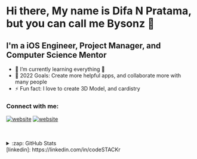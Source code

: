 # Hi there, My name is Difa N Pratama, but you can call me Bysonz 👋

## I'm a iOS Engineer, Project Manager, and Computer Science Mentor

- 🌱 I’m currently learning everything 🤣
- 🥅 2022 Goals: Create more helpful apps, and collaborate more with many people
- ⚡ Fun fact: I love to create 3D Model, and cardistry

### Connect with me:

[![website](./img/linkedin-light.svg)](https://www.linkedin.com/in/difa-naufal-a400b3187/)
[![website](./img/linkedin-dark.svg)](https://www.linkedin.com/in/difa-naufal-a400b3187/)

<br />
<br />


<details>
  <summary>:zap: GitHub Stats</summary>

  <img align="left" alt="Bysonz07's GitHub Stats" src="https://github-readme-stats.vercel.app/api?username=bysonz07&show_icons=true&hide_border=false&title_color=ff652f&icon_color=FFE400&bg_color=09131B&text_color=ffffff&border_color=0c1a25" />

</details>
[linkedin]: https://linkedin.com/in/codeSTACKr


